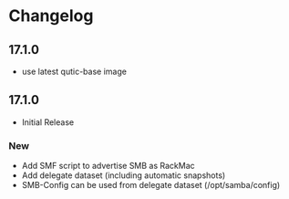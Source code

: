 # Changelog

## 17.1.0

* use latest qutic-base image

## 17.1.0

* Initial Release

### New

* Add SMF script to advertise SMB as RackMac
* Add delegate dataset (including automatic snapshots)
* SMB-Config can be used from delegate dataset (/opt/samba/config)

